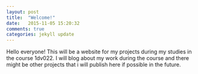 ```yaml
---
layout: post
title:  "Welcome!"
date:   2015-11-05 15:20:32
comments: true
categories: jekyll update
---
```


Hello everyone!
This will be a website for my projects during my studies in the course 1dv022. I will blog about my work during the course
and there might be other projects that i will publish here if possible in the future.





